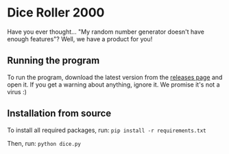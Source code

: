 # Dice Roller 2000

Have you ever thought... "My random number generator doesn't have enough features"? Well, we have a product for you!

## Running the program
To run the program, download the latest version from the [releases page](https://github.com/owcschafer/dice-thing/releases/) and open it. If you get a warning about anything, ignore it. We promise it's not a virus :)

## Installation from source
To install all required packages, run:
`pip install -r requirements.txt`

Then, run:
`python dice.py`
